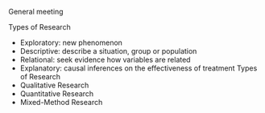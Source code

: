 General meeting

Types of Research
  - Exploratory: new phenomenon
  - Descriptive: describe a situation, group or population
  - Relational: seek evidence how variables are related
  - Explanatory: causal inferences on the effectiveness of treatment
Types of Research
  - Qualitative Research 
  - Quantitative Research
  - Mixed-Method Research

